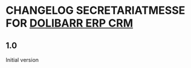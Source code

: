 # CHANGELOG SECRETARIATMESSE FOR [DOLIBARR ERP CRM](https://www.dolibarr.org)

## 1.0

Initial version
